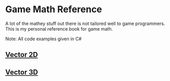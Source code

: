 # Game Math Reference

A lot of the mathey stuff out there is not tailored well to game programmers. This is my personal reference book for game math.

Note: All code examples given in C#

## [Vector 2D](./Vector2D.md)
## [Vector 3D](./Vector3D.md)
